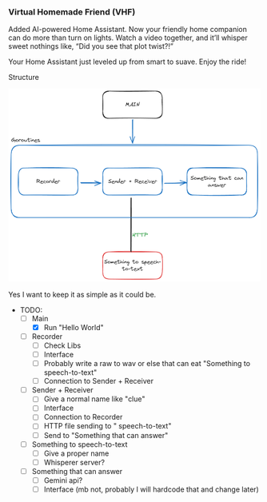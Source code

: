 ### Virtual Homemade Friend (VHF)

Added AI-powered Home Assistant. Now your friendly home companion can do more than turn on lights. Watch a video together, and it’ll whisper sweet nothings like, “Did you see that plot twist?!” 

Your Home Assistant just leveled up from smart to suave. Enjoy the ride!

Structure

![Project Structure](Images/first_structure.png)

Yes I want to keep it as simple as it could be.

- TODO:
	- [ ] Main
		- [x] Run "Hello World"
	- [ ] Recorder
		- [ ] Check Libs
		- [ ] Interface
		- [ ] Probably write a raw to wav or else that can eat "Something to speech-to-text"
		- [ ] Connection to Sender + Receiver
	- [ ] Sender + Receiver
		- [ ] Give a normal name like "clue" 
		- [ ] Interface
		- [ ] Connection to Recorder
		- [ ] HTTP file sending to " speech-to-text"
		- [ ] Send to "Something that can answer" 
	- [ ] Something to speech-to-text
		- [ ] Give a proper name
		- [ ] Whisperer server?
	- [ ] Something that can answer
		- [ ] Gemini api?
		- [ ] Interface (mb not, probably I will hardcode that and change later)
